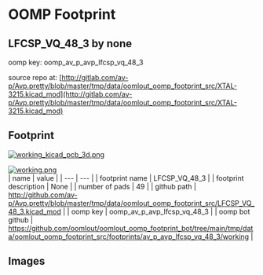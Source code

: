 # OOMP Footprint  
## LFCSP_VQ_48_3  by none  
  
oomp key: oomp_av_p_avp_lfcsp_vq_48_3  
  
source repo at: [http://gitlab.com/av-p/Avp.pretty/blob/master/tmp/data/oomlout_oomp_footprint_src/XTAL-3215.kicad_mod](http://gitlab.com/av-p/Avp.pretty/blob/master/tmp/data/oomlout_oomp_footprint_src/XTAL-3215.kicad_mod)  
## Footprint  
  
[![working_kicad_pcb_3d.png](working_kicad_pcb_3d_600.png)](working_kicad_pcb_3d.png)  
  
[![working.png](working_600.png)](working.png)  
| name | value | 
| --- | --- | 
| footprint name | LFCSP_VQ_48_3 | 
| footprint description | None | 
| number of pads | 49 | 
| github path | http://github.com/av-p/Avp.pretty/blob/master/tmp/data/oomlout_oomp_footprint_src/LFCSP_VQ_48_3.kicad_mod | 
| oomp key | oomp_av_p_avp_lfcsp_vq_48_3 | 
| oomp bot github | https://github.com/oomlout/oomlout_oomp_footprint_bot/tree/main/tmp/data/oomlout_oomp_footprint_src/footprints/av_p_avp_lfcsp_vq_48_3/working | 
## Images  

